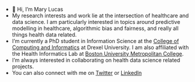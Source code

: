 - 👋 Hi, I’m Mary Lucas
- My research interests and work lie at the intersection of healthcare and data science.  I am particularly interested in topics around predictive modelling in healthcare, algorithmic bias and fairness, and really all things health data related.
- I’m currently a PhD student in Information Science at the [College of Computing and Informatics](https://drexel.edu/cci/) at Drexel University. I am also affiliated with the Health Informatics Lab at [Boston University Metropolitan College](https://www.bu.edu/met/).
- I’m always interested in collaborating on health data science related projects.
- You can also connect with me on [Twitter](https://twitter.com/mary_m_lucas) or [LinkedIn](https://www.linkedin.com/in/marymlucas/)

<!---
marymlucas/marymlucas is a ✨ special ✨ repository because its `README.md` (this file) appears on your GitHub profile.
You can click the Preview link to take a look at your changes.
--->
